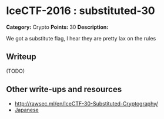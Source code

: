# IceCTF-2016 : substituted-30

**Category:** Crypto
**Points:** 30
**Description:**

We got a substitute flag, I hear they are pretty lax on the rules

## Writeup

(TODO)

## Other write-ups and resources

* http://rawsec.ml/en/IceCTF-30-Substituted-Cryptography/
* [Japanese](https://ctftime.org/writeup/3807)

